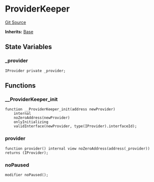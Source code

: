 # ProviderKeeper

[Git Source](https://dapp-devs.com/ssh://git@git.2222/lumos-labs/xassets/contracts/synths-contracts/blob/969beda74f0f892980053e9edc62c163df24916a/src/common/_ProviderKeeper.sol)

**Inherits:**
[Base](/src/common/_Base.sol/abstract.Base.md)

## State Variables

### \_provider

```solidity
IProvider private _provider;
```

## Functions

### \_\_ProviderKeeper_init

```solidity
function __ProviderKeeper_init(address newProvider)
    internal
    noZeroAddress(newProvider)
    onlyInitializing
    validInterface(newProvider, type(IProvider).interfaceId);
```

### provider

```solidity
function provider() internal view noZeroAddress(address(_provider)) returns (IProvider);
```

### noPaused

```solidity
modifier noPaused();
```
